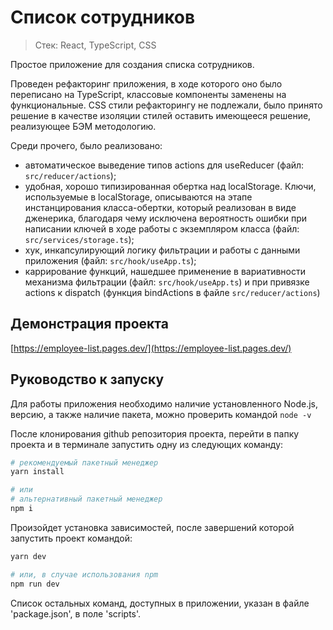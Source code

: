 # Список сотрудников

> Стек: React, TypeScript, CSS

Простое приложение для создания списка сотрудников.

Проведен рефакторинг приложения, в ходе которого оно было переписано на TypeScript, классовые компоненты заменены на функциональные. CSS стили рефакторингу не подлежали, было принято решение в качестве изоляции стилей оставить имеющееся решение, реализующее БЭМ методологию.

Среди прочего, было реализовано:
- автоматическое выведение типов actions для useReducer (файл: `src/reducer/actions`);
- удобная, хорошо типизированная обертка над localStorage. Ключи, используемые в localStorage, описываются на этапе инстанцирования класса-обертки, который реализован в виде дженерика, благодаря чему исключена вероятность ошибки при написании ключей в ходе работы с экземпляром класса (файл: `src/services/storage.ts`);
- хук, инкапсулирующий логику фильтрации и работы с данными приложения (файл: `src/hook/useApp.ts`);
- каррирование функций, нашедшее применение в вариативности механизма фильтрации (файл: `src/hook/useApp.ts`) и при привязке actions к dispatch (функция bindActions в файле `src/reducer/actions`)

## Демонстрация проекта

[https://employee-list.pages.dev/](https://employee-list.pages.dev/)

## Руководство к запуску

Для работы приложения необходимо наличие установленного Node.js, версию, а также наличие пакета, можно проверить командой `node -v`

После клонирования github репозитория проекта, перейти в папку проекта и в терминале запустить одну из следующих команду:
```bash
# рекомендуемый пакетный менеджер
yarn install

# или
# альтернативный пакетный менеджер
npm i
```

Произойдет установка зависимостей, после завершений которой запустить проект командой:
```bash
yarn dev

# или, в случае использования npm
npm run dev
```

Список остальных команд, доступных в приложении, указан в файле 'package.json', в поле 'scripts'.